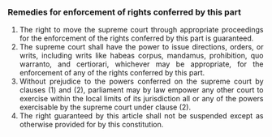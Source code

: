 ### Remedies for enforcement of rights conferred by this part

1. <div style="text-align: justify"> The right to move the supreme court through appropriate proceedings for the enforcement of the rights conferred by this part is guaranteed.
2. <div style="text-align: justify"> The supreme court shall have the power to issue directions, orders, or writs, including writs like habeas corpus, mandamus, prohibition, quo warranto, and certiorari, whichever may be appropriate, for the enforcement of any of the rights conferred by this part.
3. <div style="text-align: justify"> Without prejudice to the powers conferred on the supreme court by clauses (1) and (2), parliament may by law empower any other court to exercise within the local limits of its jurisdiction all or any of the powers exercisable by the supreme court under clause (2).
4. <div style="text-align: justify"> The right guaranteed by this article shall not be suspended except as otherwise provided for by this constitution.
